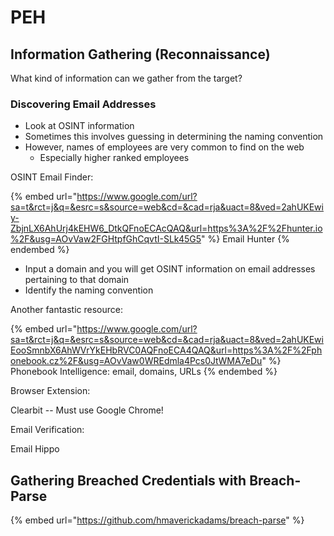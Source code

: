 # PEH

## Information Gathering (Reconnaissance)

What kind of information can we gather from the target?

### Discovering Email Addresses

* Look at OSINT information
* Sometimes this involves guessing in determining the naming convention
* However, names of employees are very common to find on the web
  * Especially higher ranked employees

OSINT Email Finder:

{% embed url="https://www.google.com/url?sa=t&rct=j&q=&esrc=s&source=web&cd=&cad=rja&uact=8&ved=2ahUKEwiy-ZbjnLX6AhUrj4kEHW6_DtkQFnoECAcQAQ&url=https%3A%2F%2Fhunter.io%2F&usg=AOvVaw2FGHtpfGhCqvtI-SLk45G5" %}
Email Hunter
{% endembed %}

* Input a domain and you will get OSINT information on email addresses pertaining to that domain
* Identify the naming convention

Another fantastic resource:

{% embed url="https://www.google.com/url?sa=t&rct=j&q=&esrc=s&source=web&cd=&cad=rja&uact=8&ved=2ahUKEwiEooSmnbX6AhWVrYkEHbRVC0AQFnoECA4QAQ&url=https%3A%2F%2Fphonebook.cz%2F&usg=AOvVaw0WREdmla4Pcs0JtWMA7eDu" %}
Phonebook Intelligence: email, domains, URLs
{% endembed %}

Browser Extension:

Clearbit -- Must use Google Chrome!

Email Verification:

Email Hippo

## Gathering Breached Credentials with Breach-Parse

{% embed url="https://github.com/hmaverickadams/breach-parse" %}
